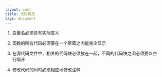 ```yaml
---
layout: post
title: 代码规范
tags: document
---
```


1. 变量名必须具有实际意义

2. 函数的所有代码必须要在一个屏幕之内能完全显示

3. 在源代码文件中，相关的代码块必须放在一起，不同的代码块之间必须要以空行隔开

4. 修改代码的同时必须相应地修改注释